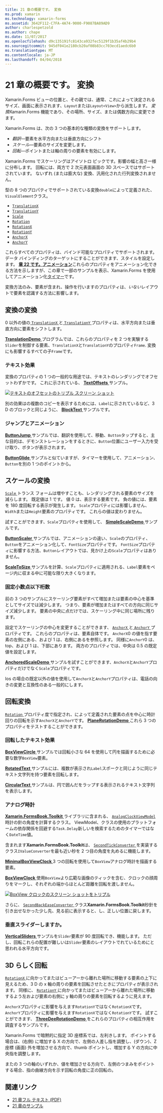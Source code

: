 ```yaml
---
title: 21 章の概要です。 変換
ms.prod: xamarin
ms.technology: xamarin-forms
ms.assetid: 3642F112-C7FA-4A74-9000-F9087BA89AD9
author: charlespetzold
ms.author: chape
ms.date: 11/07/2017
ms.openlocfilehash: d9c135191fc8143ca932fec5129f1b35af4b29b4
ms.sourcegitcommit: 945df041e2180cb20af08b83cc703ecd1aedc6b0
ms.translationtype: MT
ms.contentlocale: ja-JP
ms.lasthandoff: 04/04/2018
---
```

# <a name="summary-of-chapter-21-transforms"></a>21 章の概要です。 変換

Xamarin.Forms ビューの位置と、その親では、通常、これによって決定されるサイズ、画面に表示されます、`Layout`または`Layout<View>`から派生します。 *変換*Xamarin.Forms 機能であり、その場所、サイズ、または偶数方向に変更できます。

Xamarin.Forms は、次の 3 つの基本的な種類の変換をサポートします。

- *翻訳*&mdash;要素を水平方向または垂直方向にシフト
- *スケール*&mdash;要素のサイズを変更します。
- *回転*&mdash;ポイントまたは軸の周りの要素を有効にします。

Xamarin.Forms でスケーリングはアイソトロ ピックです。影響の幅と高さ一様に分布します。 回転には、両方で 2 次元表面画面の 3D スペースではサポートされています。 ないずれ (または膨大な) 変換、汎用化された行列変換されません。

型の 8 つのプロパティでサポートされている変換`double`によって定義された、`VisualElement`クラス。

- [`TranslationX`](https://developer.xamarin.com/api/property/Xamarin.Forms.VisualElement.TranslationX/)
- [`TranslationY`](https://developer.xamarin.com/api/property/Xamarin.Forms.VisualElement.TranslationY/)
- [`Scale`](https://developer.xamarin.com/api/property/Xamarin.Forms.VisualElement.Scale/)
- [`Rotation`](https://developer.xamarin.com/api/property/Xamarin.Forms.VisualElement.Rotation/)
- [`RotationX`](https://developer.xamarin.com/api/property/Xamarin.Forms.VisualElement.RotationX/)
- [`RotationY`](https://developer.xamarin.com/api/property/Xamarin.Forms.VisualElement.RotationY/)
- [`AnchorX`](https://developer.xamarin.com/api/property/Xamarin.Forms.VisualElement.AnchorX/)
- [`AnchorY`](https://developer.xamarin.com/api/property/Xamarin.Forms.VisualElement.AnchorY/)

これらすべてのプロパティは、バインド可能なプロパティでサポートされます。 データ バインディングのターゲットにすることができます、スタイルを設定します。 [**章 22 です。アニメーション**](~/xamarin-forms/creating-mobile-apps-xamarin-forms/summaries/chapter22.md)これらのプロパティをアニメーション化できる方法を示しますが、この章で一部のサンプルを表示、Xamarin.Forms を使用してアニメーション化[タイマー](~/xamarin-forms/platform/device.md#Device_StartTimer)です。

変換方法のみ、要素が含まれ、操作を行いますのプロパティは、*いない*レイアウトで要素を認識する方法に影響します。

## <a name="the-translation-transform"></a>変換の変換

0 以外の値の[ `TranslationX` ](https://developer.xamarin.com/api/property/Xamarin.Forms.VisualElement.TranslationX/)と[ `TranslationY` ](https://developer.xamarin.com/api/property/Xamarin.Forms.VisualElement.TranslationY/)プロパティは、水平方向または垂直方向に要素をシフトします。

[ **TranslationDemo** ](https://github.com/xamarin/xamarin-forms-book-samples/tree/master/Chapter21/TranslationDemo)プログラムでは、これらのプロパティを 2 つを実験する`Slider`を制御する要素、`TranslationX`と`TranslationY`のプロパティ`Frame`. 変換にも影響するすべての子`Frame`です。

### <a name="text-effects"></a>テキスト効果

変換のプロパティの 1 つの一般的な用途では、テキストのレンダリングでオフセットわずかです。 これに示されている、 [ **TextOffsets** ](https://github.com/xamarin/xamarin-forms-book-samples/tree/master/Chapter21/TextOffsets)サンプル。

[![テキストのオフセットのトリプル スクリーン ショット](images/ch21fg03-small.png "テキスト オフセット")](images/ch21fg03-large.png#lightbox "テキスト オフセット")

別の効果はの複数のコピーを表示するためには、`Label`に示されているなど、3 D のブロックと同じように、 [ **BlockText** ](https://github.com/xamarin/xamarin-forms-book-samples/tree/master/Chapter21/BlockText)サンプルです。

### <a name="jumps-and-animations"></a>ジャンプとアニメーション

[ **ButtonJump** ](https://github.com/xamarin/xamarin-forms-book-samples/tree/master/Chapter21/ButtonJump)サンプルでは、翻訳を使用して、移動、`Button`タップすると、主な目的は、デモンストレーションをするときに、`Button`位置にユーザー入力を受け取り、ボタンが表示されます。

[ **ButtonGlide** ](https://github.com/xamarin/xamarin-forms-book-samples/tree/master/Chapter21/ButtonGlide)サンプルと似ていますが、タイマーを使用して、アニメーション、`Button`を別の 1 つのポイントから。

## <a name="the-scale-transform"></a>スケールの変換

[ `Scale` ](https://developer.xamarin.com/api/property/Xamarin.Forms.VisualElement.Scale/)トランス フォームは増やすことも、レンダリングされる要素のサイズを減らします。 既定値は 1 です。 値 0 は、表示する要素です。 負の値には、要素を 180 度回転する表示が発生します。 `Scale`プロパティには影響しません、`Width`または`Height`要素のプロパティです。 これらの値は変わりません。

試すことができます、`Scale`プロパティを使用して、 [ **SimpleScaleDemo** ](https://github.com/xamarin/xamarin-forms-book-samples/tree/master/Chapter21/SimpleScaleDemo)サンプルです。

[ **ButtonScaler** ](https://github.com/xamarin/xamarin-forms-book-samples/tree/master/Chapter21/ButtonScaler)サンプルでは、アニメーションの違い、`Scale`のプロパティ、`Button`をアニメーション化して、`FontSize`プロパティです。 `FontSize`プロパティに影響する方法、`Button`レイアウトでは、見かけ上の`Scale`プロパティはありません。

[ **ScaleToSize** ](https://github.com/xamarin/xamarin-forms-book-samples/tree/master/Chapter21/ScaleToSize)サンプルを計算、`Scale`プロパティに適用される、`Label`要素をページ内に収まる中に可能な限り大きくなります。

### <a name="anchoring-the-scale"></a>固定小数点以下桁数

前の 3 つのサンプルにスケーリング要素がすべて増加または要素の中心を基準としてサイズでは減少します。 つまり、要素が増加またはすべての方向に同じサイズ減少します。 要素の中央に点だけでは、スケーリング中に同じ場所に残ります。

設定でスケーリングの中心を変更することができます、 [ `AnchorX` ](https://developer.xamarin.com/api/property/Xamarin.Forms.VisualElement.AnchorX/)と[ `AnchorY` ](https://developer.xamarin.com/api/property/Xamarin.Forms.VisualElement.AnchorY/)プロパティです。 これらのプロパティは、要素自体です。 `AnchorX`0 の値を指す要素の左側にある、および 1 は、右側にあるを参照します。 同様に`AnchorY`0 は、top、および 1 は、下部にあります。 両方のプロパティでは、中央は 0.5 の既定値を設定します。

[ **AnchoredScaleDemo** ](https://github.com/xamarin/xamarin-forms-book-samples/tree/master/Chapter21/AnchoredScaleDemo)サンプルを試すことができます、`AnchorX`と`AnchorY`プロパティだけでなく`Scale`プロパティです。

Ios の場合の既定以外の値を使用して`AnchorX`と`AnchorY`プロパティは、電話の向きの変更と互換性のある一般的にします。

## <a name="the-rotation-transform"></a>回転変換

[ `Rotation` ](https://developer.xamarin.com/api/property/Xamarin.Forms.VisualElement.Rotation/)プロパティ度で指定され、によって定義された要素の点を中心に時計回りの回転を示す`AnchorX`と`AnchorY`です。 [ **PlaneRotationDemo** ](https://github.com/xamarin/xamarin-forms-book-samples/tree/master/Chapter21/PlaneRotationDemo)これら 3 つのプロパティをテストすることができます。

### <a name="rotated-text-effects"></a>回転したテキスト効果

[ **BoxViewCircle** ](https://github.com/xamarin/xamarin-forms-book-samples/tree/master/Chapter21/BoxViewCircle)サンプルでは回転小さな 64 を使用して円を描画するために必要な数学`BoxView`要素。

[ **RotatedText** ](https://github.com/xamarin/xamarin-forms-book-samples/tree/master/Chapter21/RotatedText)サンプルには、複数が表示され`Label`スポークと同じように同じテキスト文字列を持つ要素を回転します。

[ **CircularText** ](https://github.com/xamarin/xamarin-forms-book-samples/tree/master/Chapter21/CircularText)サンプルは、円で囲んだをラップする表示されるテキスト文字列を表示します。

### <a name="an-analog-clock"></a>アナログ時計

[ **Xamarin.FormsBook.Toolkit** ](https://github.com/xamarin/xamarin-forms-book-samples/tree/master/Libraries/Xamarin.FormsBook.Toolkit)ライブラリに含まれる、 [ `AnalogClockViewModel` ](https://github.com/xamarin/xamarin-forms-book-samples/blob/master/Libraries/Xamarin.FormsBook.Toolkit/Xamarin.FormsBook.Toolkit/AnalogClockViewModel.cs)時計の針の角度を計算するクラス。 ViewModel、クラスの使用のプラットフォームの依存関係を回避する`Task.Delay`新しいを検索するためのタイマーではなく`DateTime`値。

含まれます**Xamarin.FormsBook.Toolkit**は、 [ `SecondTickConverter` ](https://github.com/xamarin/xamarin-forms-book-samples/blob/master/Libraries/Xamarin.FormsBook.Toolkit/Xamarin.FormsBook.Toolkit/SecondTickConverter.cs)を実装するクラス`IValueConverter`を最も近い秒を 2 つ目の角度を丸めるに機能します。

[ **MinimalBoxViewClock** ](https://github.com/xamarin/xamarin-forms-book-samples/tree/master/Chapter21/MinimalBoxViewClock) 3 つの回転を使用して`BoxView`アナログ時計を描画する要素。

[ **BoxViewClock** ](https://github.com/xamarin/xamarin-forms-book-samples/tree/master/Chapter21/BoxViewClock)使用`BoxView`より広範な画像のティックを含む、クロックの顔周りをマークし、それぞれの端からほとんど距離を回転を渡しません。

[![BoxView クロックのスクリーン ショットをトリプル](images/ch21fg17-small.png "アナログ時計の表面")](images/ch21fg17-large.png#lightbox "アナログ時計の表面")

さらに、 [ `SecondBackEaseConverter` ](https://github.com/xamarin/xamarin-forms-book-samples/blob/master/Libraries/Xamarin.FormsBook.Toolkit/Xamarin.FormsBook.Toolkit/SecondBackEaseConverter.cs)クラス**Xamarin.FormsBook.Toolkit**秒針を引き出せなかった少し先、見る前に表示すると、し、正しい位置に戻します。

### <a name="vertical-sliders"></a>垂直スライダーしますか。

[ **VerticalSliders** ](https://github.com/xamarin/xamarin-forms-book-samples/tree/master/Chapter21/VerticalSliders)サンプルを`Slider`要素が 90 度回転でき、機能します。 ただし、回転これらの配置が難しいは`Slider`要素のレイアウトでれているためにと思われる水平方向です。

## <a name="3d-ish-rotations"></a>3D らしく回転

[ `RotationX` ](https://developer.xamarin.com/api/property/Xamarin.Forms.VisualElement.RotationX/)に向かってまたはビューアーから離れた場所に移動する要素の上下に見えるため、3 D の x 軸の周りの要素を回転させたときにプロパティが表示されます。 同様に、 [ `RotationY` ](https://developer.xamarin.com/api/property/Xamarin.Forms.VisualElement.RotationY/)に向かってまたはビューアーから離れた場所に移動するよう左および要素の右側に y 軸の周りの要素を回転するように見えます。

`AnchorX`プロパティに影響を与えます`RotationY`ではなく`RotationX`です。 `AnchorY`プロパティに影響を与えます`RotationX`ではなく`RotationY`です。 試すことができます、 [ **ThreeDeeRotationDemo** ](https://github.com/xamarin/xamarin-forms-book-samples/tree/master/Chapter21/ThreeDeeRotationDemo)をこれらのプロパティの相互作用を調査するサンプルです。

Xamarin.Forms で暗黙的に指定 3D 座標系では、左利きします。 ポイントする場合は、(右側) に増加する X の方向で、左側の人差し指を調整し、(ダウン)、Z 座標 (画面) 外を増加させる方向で、thumb ポイントし、増加する Y の方向に中央指を調整します。

またの 3 つの軸のいずれか、値を増加させる方向で、左側のつまみをポイントする場合、指の曲線方向を示す回転の角度に正の回転の。



## <a name="related-links"></a>関連リンク

- [21 章フル テキスト (PDF)](https://download.xamarin.com/developer/xamarin-forms-book/XamarinFormsBook-Ch21-Apr2016.pdf)
- [21 章のサンプル](https://github.com/xamarin/xamarin-forms-book-samples/tree/master/Chapter21)
